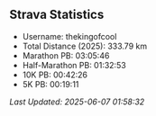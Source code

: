 


## Strava Statistics

- Username: thekingofcool
- Total Distance (2025): 333.79 km
- Marathon PB: 03:05:46
- Half-Marathon PB: 01:32:53
- 10K PB: 00:42:26
- 5K PB: 00:19:11

*Last Updated: 2025-06-07 01:58:32*
